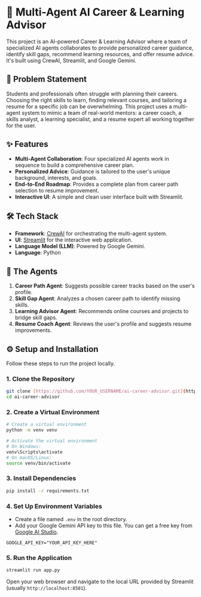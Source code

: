 # 🤖 Multi-Agent AI Career & Learning Advisor

This project is an AI-powered Career & Learning Advisor where a team of specialized AI agents collaborates to provide personalized career guidance, identify skill gaps, recommend learning resources, and offer resume advice. It's built using CrewAI, Streamlit, and Google Gemini.



## 🎯 Problem Statement

Students and professionals often struggle with planning their careers. Choosing the right skills to learn, finding relevant courses, and tailoring a resume for a specific job can be overwhelming. This project uses a multi-agent system to mimic a team of real-world mentors: a career coach, a skills analyst, a learning specialist, and a resume expert all working together for the user.

## ✨ Features

-   **Multi-Agent Collaboration**: Four specialized AI agents work in sequence to build a comprehensive career plan.
-   **Personalized Advice**: Guidance is tailored to the user's unique background, interests, and goals.
-   **End-to-End Roadmap**: Provides a complete plan from career path selection to resume improvement.
-   **Interactive UI**: A simple and clean user interface built with Streamlit.

## 🛠️ Tech Stack

-   **Framework**: [CrewAI](https://www.crewai.com/) for orchestrating the multi-agent system.
-   **UI**: [Streamlit](https://streamlit.io/) for the interactive web application.
-   **Language Model (LLM)**: Powered by Google Gemini.
-   **Language**: Python

## 🧠 The Agents

1.  **Career Path Agent**: Suggests possible career tracks based on the user's profile.
2.  **Skill Gap Agent**: Analyzes a chosen career path to identify missing skills.
3.  **Learning Advisor Agent**: Recommends online courses and projects to bridge skill gaps.
4.  **Resume Coach Agent**: Reviews the user's profile and suggests resume improvements.

## ⚙️ Setup and Installation

Follow these steps to run the project locally.

### 1. Clone the Repository

```bash
git clone [https://github.com/YOUR_USERNAME/ai-career-advisor.git](https://github.com/YOUR_USERNAME/ai-career-advisor.git)
cd ai-career-advisor
```

### 2. Create a Virtual Environment

```bash
# Create a virtual environment
python -m venv venv

# Activate the virtual environment
# On Windows:
venv\Scripts\activate
# On macOS/Linux:
source venv/bin/activate
```

### 3. Install Dependencies

```bash
pip install -r requirements.txt
```

### 4. Set Up Environment Variables

-   Create a file named `.env` in the root directory.
-   Add your Google Gemini API key to this file. You can get a free key from [Google AI Studio](https://aistudio.google.com/app/apikey).

```text
GOOGLE_API_KEY="YOUR_API_KEY_HERE"
```

### 5. Run the Application

```bash
streamlit run app.py
```

Open your web browser and navigate to the local URL provided by Streamlit (usually `http://localhost:8501`).